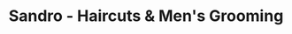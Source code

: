 ---
title: "Sandro - Haircuts & Men's Grooming"
url: /gernsbach/sandro-haircuts-und-mens-grooming/
shop: Friseur
---